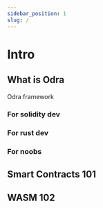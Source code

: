 ```yaml
---
sidebar_position: 1
slug: /
---
```


# Intro

## What is Odra

[//]: # (Describe what Odra is)

Odra framework

### For solidity dev
### For rust dev
### For noobs

## Smart Contracts 101
## WASM 102